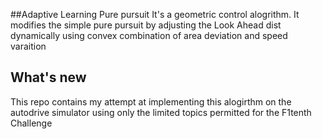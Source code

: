 ##Adaptive Learning Pure pursuit 
It's a geometric control alogrithm. It modifies the simple pure pursuit by adjusting the Look Ahead dist dynamically using convex combination of area deviation and speed varaition
## What's new
This repo contains my attempt at implementing this alogirthm on the autodrive simulator using only the limited topics permitted for the F1tenth Challenge 
